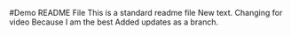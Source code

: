 #Demo README File
This is a standard readme file
New text.
Changing for video
Because I am the best
Added updates as a branch.
